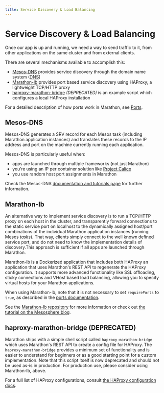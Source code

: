 ```yaml
---
title: Service Discovery & Load Balancing
---
```


# Service Discovery & Load Balancing

Once our app is up and running, we need a way to send traffic to it, from other applications on the same cluster and from external clients.

There are several mechanisms available to accomplish this:
* [Mesos-DNS](https://github.com/mesosphere/mesos-dns) provides service discovery through the domain name system ([DNS](http://en.wikipedia.org/wiki/Domain_Name_System))
* [Marathon-lb](https://github.com/mesosphere/marathon-lb) provides port based service discovery using HAProxy, a lightweight TCP/HTTP proxy
* [haproxy-marathon-bridge](https://github.com/mesosphere/marathon/blob/master/examples/haproxy-marathon-bridge) *(DEPRECATED)* is an example script which configures a local HAProxy installation

For a detailed description of how ports work in Marathon, see [Ports](ports.html).

## Mesos-DNS

Mesos-DNS generates a SRV record for each Mesos task (including Marathon application instances) and translates these records to the IP address and port on the machine currently running each application.

Mesos-DNS is particularly useful when:
* apps are launched through multiple frameworks (not just Marathon)
* you're using an IP per container solution like [Project Calico](http://www.projectcalico.org/)
* you use random host port assignments in Marathon

Check the Mesos-DNS [documentation and tutorials page](http://mesosphere.github.io/mesos-dns/) for further information.

## Marathon-lb

An alternative way to implement service discovery is to run a TCP/HTTP proxy on each host in the cluster, and transparently forward connections to the static service port on localhost to the dynamically assigned host/port combinations of the individual Marathon application instances (running Mesos *tasks*). That way, clients simply connect to the well known defined service port, and do not need to know the implementation details of discovery.This approach is sufficient if all apps are launched through Marathon.

Marathon-lb is a Dockerized application that includes both HAProxy an application that uses Marathon's REST API to regenerate the HAProxy configuration. It supports more advanced functionality like SSL offloading, sticky connections and VHost based load balancing, allowing you to specify virtual hosts for your Marathon applications.

When using Marathon-lb, note that it is not necessary to set `requirePorts` to `true`, as described in the [ports documentation](ports.html).

See the [Marathon-lb repository](https://github.com/mesosphere/marathon-lb) for more information or check out [the tutorial on the Mesosphere blog](https://mesosphere.com/blog/2015/12/04/dcos-marathon-lb/).

## haproxy-marathon-bridge (DEPRECATED)

Marathon ships with a simple shell script called `haproxy-marathon-bridge` which uses Marathon's REST API to create a config file for HAProxy. The `haproxy-marathon-bridge` provides a minimum set of functionality and is easier to understand for beginners or as a good starting point for a custom implementation. Note that this script itself is now deprecated and should not be used as-is in production. For production use, please consider using Marathon-lb, above.

For a full list of HAProxy configurations, consult [the HAProxy configuration docs](http://cbonte.github.io/haproxy-dconv/configuration-1.5.html).
